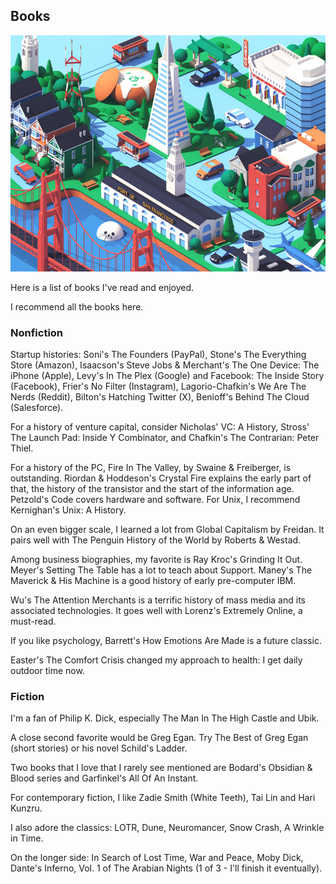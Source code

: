 ## Books

![sf city](sf_pixels.jpg)

Here is a list of books I've read and enjoyed.

I recommend all the books here.

### Nonfiction

Startup histories: Soni's The Founders (PayPal), Stone's The Everything Store (Amazon), Isaacson's Steve Jobs & Merchant's The One Device: The iPhone (Apple), Levy's In The Plex (Google) and Facebook: The Inside Story (Facebook), Frier's No Filter (Instagram), Lagorio-Chafkin's We Are The Nerds (Reddit), Bilton's Hatching Twitter (X), Benioff's Behind The Cloud (Salesforce).

For a history of venture capital, consider Nicholas' VC: A History, Stross' The Launch Pad: Inside Y Combinator, and Chafkin's The Contrarian: Peter Thiel.

For a history of the PC, Fire In The Valley, by Swaine & Freiberger, is outstanding. Riordan & Hoddeson's Crystal Fire explains the early part of that, the history of the transistor and the start of the information age. Petzold's Code covers hardware and software. For Unix, I recommend Kernighan's Unix: A History.

On an even bigger scale, I learned a lot from Global Capitalism by Freidan. It pairs well with The Penguin History of the World by Roberts & Westad.

Among business biographies, my favorite is Ray Kroc's Grinding It Out. Meyer's Setting The Table has a lot to teach about Support. Maney's The Maverick & His Machine is a good history of early pre-computer IBM.

Wu's The Attention Merchants is a terrific history of mass media and its associated technologies. It goes well with Lorenz's Extremely Online, a must-read.

If you like psychology, Barrett's How Emotions Are Made is a future classic.

Easter's The Comfort Crisis changed my approach to health: I get daily outdoor time now.

### Fiction

I'm a fan of Philip K. Dick, especially The Man In The High Castle and Ubik.

A close second favorite would be Greg Egan. Try The Best of Greg Egan (short stories) or his novel Schild's Ladder.

Two books that I love that I rarely see mentioned are Bodard's Obsidian & Blood series and Garfinkel's All Of An Instant.

For contemporary fiction, I like Zadie Smith (White Teeth), Tai Lin and Hari Kunzru.

I also adore the classics: LOTR, Dune, Neuromancer, Snow Crash, A Wrinkle in Time.

On the longer side: In Search of Lost Time, War and Peace, Moby Dick, Dante's Inferno, Vol. 1 of The Arabian Nights (1 of 3 - I'll finish it eventually). 
